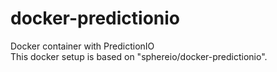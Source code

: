 # docker-predictionio
Docker container with PredictionIO
<br>
This docker setup is based on "sphereio/docker-predictionio".

